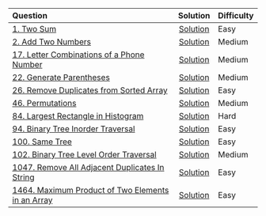 
| Question | Solution | Difficulty |
|:---------|:--------:|:-----------|
| [1. Two Sum](https://leetcode.com/problems/two-sum/) | [Solution](https://github.com/michikochew98/Leetcode-Solution---JAVA/blob/main/Easy/1.%20Two%20Sum.java) | Easy |
| [2. Add Two Numbers](https://leetcode.com/problems/add-two-numbers/) | [Solution](https://github.com/michikochew98/Leetcode-Solution---JAVA/blob/main/Medium/2.%20Add%20Two%20Numbers.java) | Medium |
| [17. Letter Combinations of a Phone Number](https://leetcode.com/problems/letter-combinations-of-a-phone-number/) | [Solution](https://github.com/michikochew98/Leetcode-Solution---JAVA/blob/main/Medium/17.%20Letter%20Combinations%20of%20a%20Phone%20Number.java) | Medium |
| [22. Generate Parentheses](https://leetcode.com/problems/generate-parentheses/) | [Solution](https://github.com/michikochew98/Leetcode-Solution---JAVA/blob/main/Medium/22.%20Generate%20Parentheses.java) | Medium |
| [26. Remove Duplicates from Sorted Array](https://leetcode.com/problems/remove-duplicates-from-sorted-array/) | [Solution](https://github.com/michikochew98/Leetcode-Solution---JAVA/blob/main/Easy/26.%20Remove%20Duplicates%20from%20Sorted%20Array.java) | Easy |
| [46. Permutations](https://leetcode.com/problems/permutations/) | [Solution](https://github.com/michikochew98/Leetcode-Solution---JAVA/blob/main/Medium/46.%20Permutations.java) | Medium |
| [84. Largest Rectangle in Histogram](https://leetcode.com/problems/largest-rectangle-in-histogram/) | [Solution](https://github.com/michikochew98/Leetcode-Solution---JAVA/blob/main/Hard/84.%20Largest%20Rectangle%20in%20Histogram.java) | Hard |
| [94. Binary Tree Inorder Traversal](https://leetcode.com/problems/binary-tree-inorder-traversal/) | [Solution](https://github.com/michikochew98/Leetcode-Solution---JAVA/blob/main/Easy/94.%20Binary%20Tree%20Inorder%20Traversal.java) | Easy |
| [100. Same Tree](https://leetcode.com/problems/same-tree/) | [Solution](https://github.com/michikochew98/Leetcode-Solution---JAVA/blob/main/Easy/100.%20Same%20Tree.java) | Easy |
| [102. Binary Tree Level Order Traversal](https://leetcode.com/problems/binary-tree-level-order-traversal/) | [Solution](https://github.com/michikochew98/Leetcode-Solution---JAVA/blob/main/Medium/102.%20Binary%20Tree%20Level%20Order%20Traversal.java) | Medium |
| [1047. Remove All Adjacent Duplicates In String](https://leetcode.com/problems/remove-all-adjacent-duplicates-in-string/) | [Solution](https://github.com/michikochew98/Leetcode-Solution---JAVA/blob/main/Easy/1047.%20Remove%20All%20Adjacent%20Duplicates%20In%20String.java) | Easy |
| [1464. Maximum Product of Two Elements in an Array](https://leetcode.com/problems/maximum-product-of-two-elements-in-an-array/) | [Solution](https://github.com/michikochew98/Leetcode-Solution---JAVA/blob/main/Easy/1464.s%20Maximums%20Products%20ofs%20Twos%20Elementss%20ins%20ans%20Array.java) | Easy |

